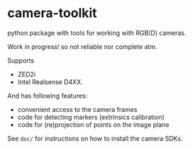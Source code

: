 # camera-toolkit
python package with tools for working with RGB(D) cameras.

Work in progress! so not reliable nor complete atm.

Supports
- ZED2i
- Intel Realsense D4XX.

And has following features:
- convenient access to the camera frames
- code for detecting markers (extrinsics calibration)
- code for (re)projection of points on the image plane


See `doc/` for instructions on how to install the camera SDKs.
